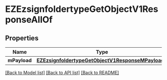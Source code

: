 # EZEzsignfoldertypeGetObjectV1ResponseAllOf

## Properties
Name | Type | Description | Notes
------------ | ------------- | ------------- | -------------
**mPayload** | [**EZEzsignfoldertypeGetObjectV1ResponseMPayload***](EZEzsignfoldertypeGetObjectV1ResponseMPayload.md) |  | 

[[Back to Model list]](../README.md#documentation-for-models) [[Back to API list]](../README.md#documentation-for-api-endpoints) [[Back to README]](../README.md)



